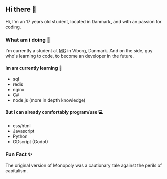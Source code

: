 ## Hi there 👋
Hi, I'm an 17 years old student, located in Danmark, and with an passion for coding.

### What am i doing 🤔
I'm currently a student at [MG](https://www.mercantec.dk/uddannelser/gymnasiale-uddannelser/htx) in Viborg, Danmark.
And on the side, guy who's learning to code, to become an developer in the future. 
#### Im am currently learning 🌱
- sql 
- redis
- nginx
- C#
- node.js (more in depth knowledge)

#### But i can already comfortably program/use 💻
- css/html
- Javascript
- Python
- GDscript (Godot)

### Fun Fact ✨
The original version of Monopoly was a cautionary tale against the perils of capitalism.
